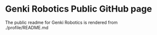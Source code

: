 # Genki Robotics Public GitHub page

The public readme for Genki Robotics is rendered from ./profile/README.md
